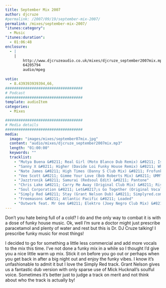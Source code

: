 ```yaml
---
title: September Mix 2007
author: djcruze
#permalink: /2007/09/19/september-mix-2007/
permalink: /mixes/september-mix-2007/
"itunes:category":
  - Music
"itunes:duration":
  - 01:06:48
enclosure:
  - |
    |
        http://www.djcruzeaudio.co.uk/mixes/djcruze_september2007mix.mp3
        64205794
        audio/mpeg
        
votio:
  - 8.439393939394,66,
###################################
# Podcast
###################################
template: audioItem
categories:
  - Mixes

###################################
# Media details
###################################
media:
  image: "images/mixes/september07mix.jpg"
  content: "audio/mixes/djcruze_september2007mix.mp3"
  length: "01:00:00"
  keywords: ""
  tracklist:
    - "Mutya Buena &#8211; Real Girl (Moto Blanco Dub Remix) &#8211; Island Records"
    - "Sanny X &#8211; Higher (Davide Loi Funky House Remix) &#8211; White"
    - "Nate James &#8211; High Times (Danny S Club Mix) &#8211; Frofunk"
    - "Vee Scott &#8211; Gimme Your Love (Bob Roberts Mix) &#8211; UMM"
    - "Jazztronik &#8211; Samurai (Redsoul Edit) &#8211; Pantone"
    - "Chris Lake &#8211; Carry Me Away (Original Club Mix) &#8211; Rising Music"
    - "Soul Corporation &#8211; Let&#8217;s Go Together (Original Vocal Mix) &#8211; Brass"
    - "Simply Red &#8211; Stay (Grant Nelson Dub) &#8211; Simplyred.com"
    - "Freemasons &#8211; Atlantic Pacific &#8211; Loaded"
    - "Outwork feat. Mr Gee &#8211; Elektro (Joey Negro Club Mix) &#8211; Defected"
---
```


Don&#8217;t you hate being full of a cold? I do and the only way to combat it is with a dose of funky house music. Ok, well I&#8217;m sure a doctor might just prescribe paracetamol and plenty of water and rest but this is Dr. DJ Cruze talking! I prescribe funky music for most things!

I decided to go for something a little less commercial and add more vocals to the mix this time. I&#8217;ve not done a funky mix in a while so I thought I&#8217;d give you a nice little warm up mix. Stick it on before you go out or perhaps when you get back in after a big night out and enjoy the funky vibes. I know it&#8217;s unfashionable to admit it but I love the Simply Red track. Grant Nelson gives us a fantastic dub version with only sparse use of Mick Hucknall&#8217;s soulful voice. Sometimes it&#8217;s better just to judge a track on merit and not think about who the track is actually by!

 [1]: http://www.djcruzeaudio.co.uk/mixes/djcruze_september2007mix.mp3